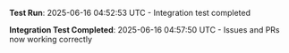 
**Test Run**: 2025-06-16 04:52:53 UTC - Integration test completed

**Integration Test Completed**: 2025-06-16 04:57:50 UTC - Issues and PRs now working correctly
